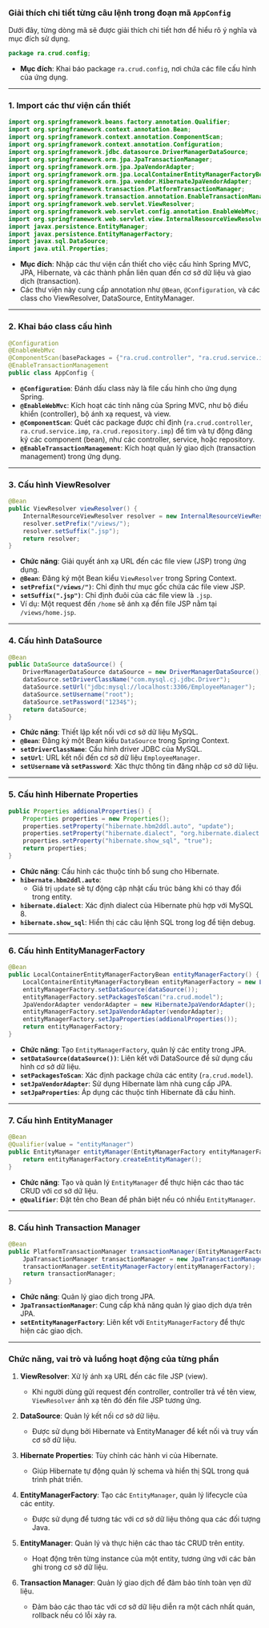 ### Giải thích chi tiết từng câu lệnh trong đoạn mã `AppConfig`

Dưới đây, từng dòng mã sẽ được giải thích chi tiết hơn để hiểu rõ ý nghĩa và mục đích sử dụng.

```java
package ra.crud.config;
```
- **Mục đích**: Khai báo package `ra.crud.config`, nơi chứa các file cấu hình của ứng dụng.

---

### **1. Import các thư viện cần thiết**
```java
import org.springframework.beans.factory.annotation.Qualifier;
import org.springframework.context.annotation.Bean;
import org.springframework.context.annotation.ComponentScan;
import org.springframework.context.annotation.Configuration;
import org.springframework.jdbc.datasource.DriverManagerDataSource;
import org.springframework.orm.jpa.JpaTransactionManager;
import org.springframework.orm.jpa.JpaVendorAdapter;
import org.springframework.orm.jpa.LocalContainerEntityManagerFactoryBean;
import org.springframework.orm.jpa.vendor.HibernateJpaVendorAdapter;
import org.springframework.transaction.PlatformTransactionManager;
import org.springframework.transaction.annotation.EnableTransactionManagement;
import org.springframework.web.servlet.ViewResolver;
import org.springframework.web.servlet.config.annotation.EnableWebMvc;
import org.springframework.web.servlet.view.InternalResourceViewResolver;
import javax.persistence.EntityManager;
import javax.persistence.EntityManagerFactory;
import javax.sql.DataSource;
import java.util.Properties;
```
- **Mục đích**: Nhập các thư viện cần thiết cho việc cấu hình Spring MVC, JPA, Hibernate, và các thành phần liên quan đến cơ sở dữ liệu và giao dịch (transaction).
- Các thư viện này cung cấp annotation như `@Bean`, `@Configuration`, và các class cho ViewResolver, DataSource, EntityManager.

---

### **2. Khai báo class cấu hình**
```java
@Configuration
@EnableWebMvc
@ComponentScan(basePackages = {"ra.crud.controller", "ra.crud.service.imp", "ra.crud.repository.imp"})
@EnableTransactionManagement
public class AppConfig {
```
- **`@Configuration`**: Đánh dấu class này là file cấu hình cho ứng dụng Spring.
- **`@EnableWebMvc`**: Kích hoạt các tính năng của Spring MVC, như bộ điều khiển (controller), bộ ánh xạ request, và view.
- **`@ComponentScan`**: Quét các package được chỉ định (`ra.crud.controller`, `ra.crud.service.imp`, `ra.crud.repository.imp`) để tìm và tự động đăng ký các component (bean), như các controller, service, hoặc repository.
- **`@EnableTransactionManagement`**: Kích hoạt quản lý giao dịch (transaction management) trong ứng dụng.

---

### **3. Cấu hình ViewResolver**
```java
@Bean
public ViewResolver viewResolver() {
    InternalResourceViewResolver resolver = new InternalResourceViewResolver();
    resolver.setPrefix("/views/"); 
    resolver.setSuffix(".jsp");   
    return resolver;
}
```
- **Chức năng**: Giải quyết ánh xạ URL đến các file view (JSP) trong ứng dụng.
- **`@Bean`**: Đăng ký một Bean kiểu `ViewResolver` trong Spring Context.
- **`setPrefix("/views/")`**: Chỉ định thư mục gốc chứa các file view JSP.
- **`setSuffix(".jsp")`**: Chỉ định đuôi của các file view là `.jsp`.
- Ví dụ: Một request đến `/home` sẽ ánh xạ đến file JSP nằm tại `/views/home.jsp`.

---

### **4. Cấu hình DataSource**
```java
@Bean
public DataSource dataSource() {
    DriverManagerDataSource dataSource = new DriverManagerDataSource();
    dataSource.setDriverClassName("com.mysql.cj.jdbc.Driver"); 
    dataSource.setUrl("jdbc:mysql://localhost:3306/EmployeeManager"); 
    dataSource.setUsername("root");
    dataSource.setPassword("1234$");
    return dataSource;
}
```
- **Chức năng**: Thiết lập kết nối với cơ sở dữ liệu MySQL.
- **`@Bean`**: Đăng ký một Bean kiểu `DataSource` trong Spring Context.
- **`setDriverClassName`**: Cấu hình driver JDBC của MySQL.
- **`setUrl`**: URL kết nối đến cơ sở dữ liệu `EmployeeManager`.
- **`setUsername` và `setPassword`**: Xác thực thông tin đăng nhập cơ sở dữ liệu.

---

### **5. Cấu hình Hibernate Properties**
```java
public Properties addionalProperties() {
    Properties properties = new Properties();
    properties.setProperty("hibernate.hbm2ddl.auto", "update");
    properties.setProperty("hibernate.dialect", "org.hibernate.dialect.MySQL8Dialect");
    properties.setProperty("hibernate.show_sql", "true");
    return properties;
}
```
- **Chức năng**: Cấu hình các thuộc tính bổ sung cho Hibernate.
- **`hibernate.hbm2ddl.auto`**:
    - Giá trị `update` sẽ tự động cập nhật cấu trúc bảng khi có thay đổi trong entity.
- **`hibernate.dialect`**: Xác định dialect của Hibernate phù hợp với MySQL 8.
- **`hibernate.show_sql`**: Hiển thị các câu lệnh SQL trong log để tiện debug.

---

### **6. Cấu hình EntityManagerFactory**
```java
@Bean
public LocalContainerEntityManagerFactoryBean entityManagerFactory() {
    LocalContainerEntityManagerFactoryBean entityManagerFactory = new LocalContainerEntityManagerFactoryBean();
    entityManagerFactory.setDataSource(dataSource()); 
    entityManagerFactory.setPackagesToScan("ra.crud.model");
    JpaVendorAdapter vendorAdapter = new HibernateJpaVendorAdapter(); 
    entityManagerFactory.setJpaVendorAdapter(vendorAdapter); 
    entityManagerFactory.setJpaProperties(addionalProperties());
    return entityManagerFactory;
}
```
- **Chức năng**: Tạo `EntityManagerFactory`, quản lý các entity trong JPA.
- **`setDataSource(dataSource())`**: Liên kết với DataSource để sử dụng cấu hình cơ sở dữ liệu.
- **`setPackagesToScan`**: Xác định package chứa các entity (`ra.crud.model`).
- **`setJpaVendorAdapter`**: Sử dụng Hibernate làm nhà cung cấp JPA.
- **`setJpaProperties`**: Áp dụng các thuộc tính Hibernate đã cấu hình.

---

### **7. Cấu hình EntityManager**
```java
@Bean
@Qualifier(value = "entityManager")
public EntityManager entityManager(EntityManagerFactory entityManagerFactory) {
    return entityManagerFactory.createEntityManager();
}
```
- **Chức năng**: Tạo và quản lý `EntityManager` để thực hiện các thao tác CRUD với cơ sở dữ liệu.
- **`@Qualifier`**: Đặt tên cho Bean để phân biệt nếu có nhiều `EntityManager`.

---

### **8. Cấu hình Transaction Manager**
```java
@Bean
public PlatformTransactionManager transactionManager(EntityManagerFactory entityManagerFactory) {
    JpaTransactionManager transactionManager = new JpaTransactionManager();
    transactionManager.setEntityManagerFactory(entityManagerFactory); 
    return transactionManager;
}
```
- **Chức năng**: Quản lý giao dịch trong JPA.
- **`JpaTransactionManager`**: Cung cấp khả năng quản lý giao dịch dựa trên JPA.
- **`setEntityManagerFactory`**: Liên kết với `EntityManagerFactory` để thực hiện các giao dịch.

---

### **Chức năng, vai trò và luồng hoạt động của từng phần**

1. **ViewResolver**: Xử lý ánh xạ URL đến các file JSP (view).
    - Khi người dùng gửi request đến controller, controller trả về tên view, `ViewResolver` ánh xạ tên đó đến file JSP tương ứng.

2. **DataSource**: Quản lý kết nối cơ sở dữ liệu.
    - Được sử dụng bởi Hibernate và EntityManager để kết nối và truy vấn cơ sở dữ liệu.

3. **Hibernate Properties**: Tùy chỉnh các hành vi của Hibernate.
    - Giúp Hibernate tự động quản lý schema và hiển thị SQL trong quá trình phát triển.

4. **EntityManagerFactory**: Tạo các `EntityManager`, quản lý lifecycle của các entity.
    - Được sử dụng để tương tác với cơ sở dữ liệu thông qua các đối tượng Java.

5. **EntityManager**: Quản lý và thực hiện các thao tác CRUD trên entity.
    - Hoạt động trên từng instance của một entity, tương ứng với các bản ghi trong cơ sở dữ liệu.

6. **Transaction Manager**: Quản lý giao dịch để đảm bảo tính toàn vẹn dữ liệu.
    - Đảm bảo các thao tác với cơ sở dữ liệu diễn ra một cách nhất quán, rollback nếu có lỗi xảy ra.